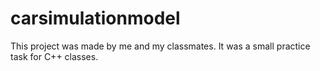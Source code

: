# carsimulationmodel
This project was made by me and my classmates. It was a small practice task for C++ classes.
